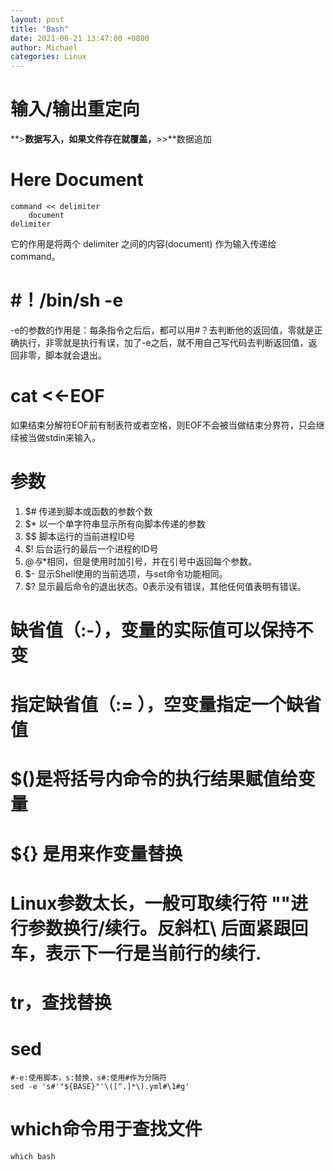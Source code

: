 ```yaml
---
layout: post
title: "Bash"
date: 2021-06-21 13:47:00 +0800
author: Michael
categories: Linux
---
```


# 输入/输出重定向
**>**数据写入，如果文件存在就覆盖，**>>**数据追加

# Here Document
	command << delimiter
	    document
	delimiter
它的作用是将两个 delimiter 之间的内容(document) 作为输入传递给 command。


# #！/bin/sh -e

-e的参数的作用是：每条指令之后后，都可以用#？去判断他的返回值，零就是正确执行，非零就是执行有误，加了-e之后，就不用自己写代码去判断返回值，返回非零，脚本就会退出。

# cat <<-EOF
如果结束分解符EOF前有制表符或者空格，则EOF不会被当做结束分界符，只会继续被当做stdin来输入。

# 参数
1. $#	传递到脚本或函数的参数个数
2. $*	以一个单字符串显示所有向脚本传递的参数
3. $$	脚本运行的当前进程ID号
4. $!	后台运行的最后一个进程的ID号
5. $@	与$*相同，但是使用时加引号，并在引号中返回每个参数。
6. $-	显示Shell使用的当前选项，与set命令功能相同。
7. $?	显示最后命令的退出状态。0表示没有错误，其他任何值表明有错误。

# 缺省值（:-），变量的实际值可以保持不变

# 指定缺省值（:= ），空变量指定一个缺省值

# $()是将括号内命令的执行结果赋值给变量

# ${} 是用来作变量替换

# Linux参数太长，一般可取续行符 "\"进行参数换行/续行。反斜杠\ 后面紧跟回车，表示下一行是当前行的续行.

# tr，查找替换

# sed
	#-e:使用脚本，s:替换，s#:使用#作为分隔符
	sed -e 's#'"${BASE}"'\([^.]*\).yml#\1#g'

#  which命令用于查找文件
	which bash